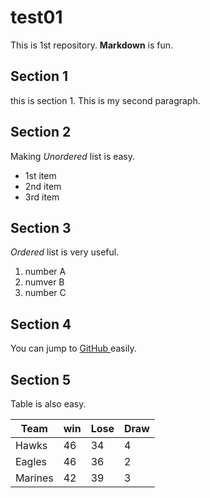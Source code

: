 # test01
 
This is 1st repository.
**Markdown** is fun.

## Section 1
this is section 1.
This is my second paragraph.

## Section 2
Making *Unordered* list is easy.

- 1st item
- 2nd item
- 3rd item

## Section 3
*Ordered* list is very useful.

1. number A
1. numver B
1. number C

## Section 4

You can jump to [ GitHub ](https://github.com)easily.

## Section 5

Table is also easy.

|Team   | win | Lose | Draw |
|-------|-----|------|------|
|Hawks  |   46|    34|     4|
|Eagles |   46|    36|     2|
|Marines|   42|    39|     3|
